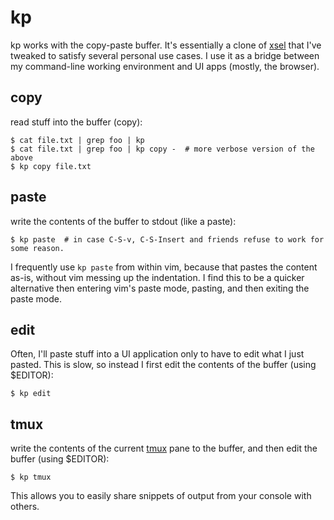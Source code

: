 # kp

kp works with the copy-paste buffer.
It's essentially a clone of [xsel](https://linux.die.net/man/1/xsel) that I've tweaked to satisfy several personal use cases.
I use it as a bridge between my command-line working environment and UI apps (mostly, the browser).

## copy

read stuff into the buffer (copy):

 	$ cat file.txt | grep foo | kp
 	$ cat file.txt | grep foo | kp copy -  # more verbose version of the above
 	$ kp copy file.txt

## paste

write the contents of the buffer to stdout (like a paste):

 	$ kp paste  # in case C-S-v, C-S-Insert and friends refuse to work for some reason.

I frequently use `kp paste` from within vim, because that pastes the content as-is, without vim messing up the indentation.
I find this to be a quicker alternative then entering vim's paste mode, pasting, and then exiting the paste mode.

## edit

Often, I'll paste stuff into a UI application only to have to edit what I just pasted.
This is slow, so instead I first edit the contents of the buffer (using $EDITOR):

 	$ kp edit

## tmux

write the contents of the current [tmux](https://github.com/tmux/tmux/wiki) pane to the buffer, and then edit the buffer (using $EDITOR):

    $ kp tmux

This allows you to easily share snippets of output from your console with others.
